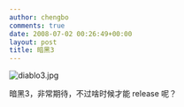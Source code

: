 ```yaml
---
author: chengbo
comments: true
date: 2008-07-02 00:26:49+00:00
layout: post
title: 暗黑3
---
```


![diablo3.jpg](http://chengbo.72pines.com/files/2008/07/diablo3.jpg)

暗黑3，非常期待，不过啥时候才能 release 呢？
